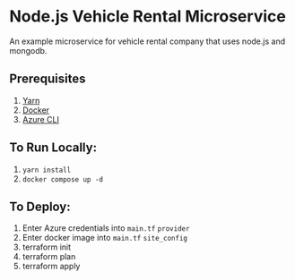 # Node.js Vehicle Rental Microservice

An example microservice for vehicle rental company that uses node.js and mongodb.

## Prerequisites

1. [Yarn](https://yarnpkg.com/)
1. [Docker](https://www.docker.com/)
1. [Azure CLI](https://learn.microsoft.com/en-us/cli/azure/)

## To Run Locally:

1. `yarn install`
1. `docker compose up -d`

## To Deploy:

1. Enter Azure credentials into `main.tf` `provider`
1. Enter docker image into `main.tf` `site_config`
1. terraform init
1. terraform plan
1. terraform apply
